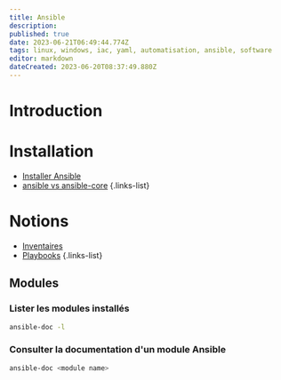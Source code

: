 ```yaml
---
title: Ansible
description: 
published: true
date: 2023-06-21T06:49:44.774Z
tags: linux, windows, iac, yaml, automatisation, ansible, software
editor: markdown
dateCreated: 2023-06-20T08:37:49.880Z
---
```


# Introduction


# Installation
-   [Installer Ansible](/ansible/install)
-   [ansible vs ansible-core](/ansible/ansible-vs-ansible-core)
{.links-list}

# Notions
- [Inventaires](/ansible/inventory)
- [Playbooks](/ansible/playbook)
{.links-list}

## Modules
### Lister les modules installés
```bash
ansible-doc -l
```
### Consulter la documentation d'un module Ansible
```bash
ansible-doc <module name>
```

